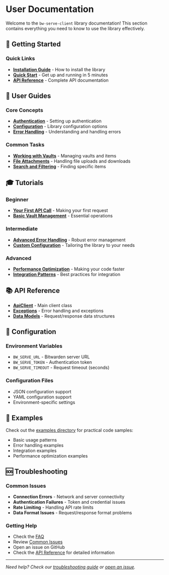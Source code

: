 # User Documentation

Welcome to the `bw-serve-client` library documentation! This section contains everything you need to know to use the library effectively.

## 🎯 Getting Started

### Quick Links

- **[Installation Guide](guides/installation.md)** - How to install the library
- **[Quick Start](tutorials/quick-start.md)** - Get up and running in 5 minutes
- **[API Reference](api-reference/)** - Complete API documentation

## 📖 User Guides

### Core Concepts

- **[Authentication](guides/authentication.md)** - Setting up authentication
- **[Configuration](guides/configuration.md)** - Library configuration options
- **[Error Handling](guides/error-handling.md)** - Understanding and handling errors

### Common Tasks

- **[Working with Vaults](guides/vault-operations.md)** - Managing vaults and items
- **[File Attachments](guides/attachments.md)** - Handling file uploads and downloads
- **[Search and Filtering](guides/search-filtering.md)** - Finding specific items

## 🎓 Tutorials

### Beginner

- **[Your First API Call](tutorials/first-api-call.md)** - Making your first request
- **[Basic Vault Management](tutorials/basic-vault-management.md)** - Essential operations

### Intermediate

- **[Advanced Error Handling](tutorials/advanced-error-handling.md)** - Robust error management
- **[Custom Configuration](tutorials/custom-configuration.md)** - Tailoring the library to your needs

### Advanced

- **[Performance Optimization](tutorials/performance-optimization.md)** - Making your code faster
- **[Integration Patterns](tutorials/integration-patterns.md)** - Best practices for integration

## 📚 API Reference

- **[ApiClient](api-reference/api-client.md)** - Main client class
- **[Exceptions](api-reference/exceptions.md)** - Error handling and exceptions
- **[Data Models](api-reference/data-models.md)** - Request/response data structures

## 🔧 Configuration

### Environment Variables

- `BW_SERVE_URL` - Bitwarden server URL
- `BW_SERVE_TOKEN` - Authentication token
- `BW_SERVE_TIMEOUT` - Request timeout (seconds)

### Configuration Files

- JSON configuration support
- YAML configuration support
- Environment-specific settings

## 📝 Examples

Check out the [examples directory](../examples/) for practical code samples:

- Basic usage patterns
- Error handling examples
- Integration examples
- Performance optimization examples

## 🆘 Troubleshooting

### Common Issues

- **Connection Errors** - Network and server connectivity
- **Authentication Failures** - Token and credential issues
- **Rate Limiting** - Handling API rate limits
- **Data Format Issues** - Request/response format problems

### Getting Help

- Check the [FAQ](guides/faq.md)
- Review [Common Issues](guides/common-issues.md)
- Open an issue on GitHub
- Check the [API Reference](api-reference/) for detailed information

---

*Need help? Check our [troubleshooting guide](guides/troubleshooting.md) or [open an issue](https://github.com/harleypig/bw-serve-client/issues).*
